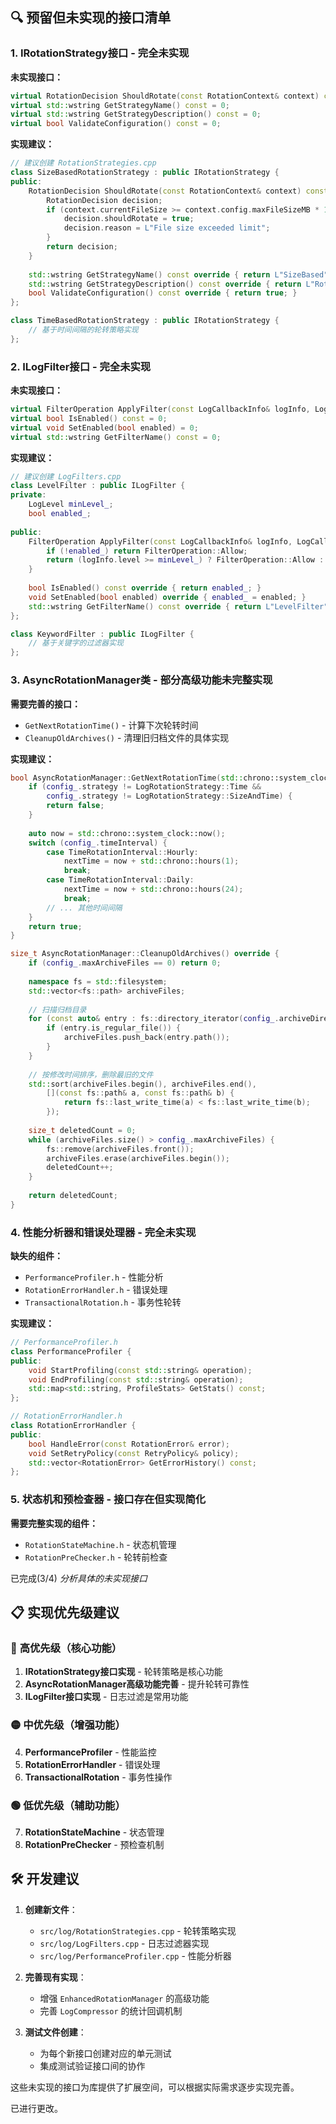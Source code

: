 

## 🔍 预留但未实现的接口清单

### 1. **IRotationStrategy接口** - 完全未实现

**未实现接口：**
```cpp
virtual RotationDecision ShouldRotate(const RotationContext& context) const = 0;
virtual std::wstring GetStrategyName() const = 0;
virtual std::wstring GetStrategyDescription() const = 0;
virtual bool ValidateConfiguration() const = 0;
```

**实现建议：**
```cpp
// 建议创建 RotationStrategies.cpp
class SizeBasedRotationStrategy : public IRotationStrategy {
public:
    RotationDecision ShouldRotate(const RotationContext& context) const override {
        RotationDecision decision;
        if (context.currentFileSize >= context.config.maxFileSizeMB * 1024 * 1024) {
            decision.shouldRotate = true;
            decision.reason = L"File size exceeded limit";
        }
        return decision;
    }
    
    std::wstring GetStrategyName() const override { return L"SizeBased"; }
    std::wstring GetStrategyDescription() const override { return L"Rotates based on file size"; }
    bool ValidateConfiguration() const override { return true; }
};

class TimeBasedRotationStrategy : public IRotationStrategy {
    // 基于时间间隔的轮转策略实现
};
```

### 2. **ILogFilter接口** - 完全未实现

**未实现接口：**
```cpp
virtual FilterOperation ApplyFilter(const LogCallbackInfo& logInfo, LogCallbackInfo* transformedInfo = nullptr) = 0;
virtual bool IsEnabled() const = 0;
virtual void SetEnabled(bool enabled) = 0;
virtual std::wstring GetFilterName() const = 0;
```

**实现建议：**
```cpp
// 建议创建 LogFilters.cpp
class LevelFilter : public ILogFilter {
private:
    LogLevel minLevel_;
    bool enabled_;
    
public:
    FilterOperation ApplyFilter(const LogCallbackInfo& logInfo, LogCallbackInfo* transformedInfo) override {
        if (!enabled_) return FilterOperation::Allow;
        return (logInfo.level >= minLevel_) ? FilterOperation::Allow : FilterOperation::Block;
    }
    
    bool IsEnabled() const override { return enabled_; }
    void SetEnabled(bool enabled) override { enabled_ = enabled; }
    std::wstring GetFilterName() const override { return L"LevelFilter"; }
};

class KeywordFilter : public ILogFilter {
    // 基于关键字的过滤器实现
};
```

### 3. **AsyncRotationManager类** - 部分高级功能未完整实现

**需要完善的接口：**
- `GetNextRotationTime()` - 计算下次轮转时间
- `CleanupOldArchives()` - 清理旧归档文件的具体实现

**实现建议：**
```cpp
bool AsyncRotationManager::GetNextRotationTime(std::chrono::system_clock::time_point& nextTime) const override {
    if (config_.strategy != LogRotationStrategy::Time && 
        config_.strategy != LogRotationStrategy::SizeAndTime) {
        return false;
    }
    
    auto now = std::chrono::system_clock::now();
    switch (config_.timeInterval) {
        case TimeRotationInterval::Hourly:
            nextTime = now + std::chrono::hours(1);
            break;
        case TimeRotationInterval::Daily:
            nextTime = now + std::chrono::hours(24);
            break;
        // ... 其他时间间隔
    }
    return true;
}

size_t AsyncRotationManager::CleanupOldArchives() override {
    if (config_.maxArchiveFiles == 0) return 0;
    
    namespace fs = std::filesystem;
    std::vector<fs::path> archiveFiles;
    
    // 扫描归档目录
    for (const auto& entry : fs::directory_iterator(config_.archiveDirectory)) {
        if (entry.is_regular_file()) {
            archiveFiles.push_back(entry.path());
        }
    }
    
    // 按修改时间排序，删除最旧的文件
    std::sort(archiveFiles.begin(), archiveFiles.end(), 
        [](const fs::path& a, const fs::path& b) {
            return fs::last_write_time(a) < fs::last_write_time(b);
        });
    
    size_t deletedCount = 0;
    while (archiveFiles.size() > config_.maxArchiveFiles) {
        fs::remove(archiveFiles.front());
        archiveFiles.erase(archiveFiles.begin());
        deletedCount++;
    }
    
    return deletedCount;
}
```

### 4. **性能分析器和错误处理器** - 完全未实现

**缺失的组件：**
- `PerformanceProfiler.h` - 性能分析
- `RotationErrorHandler.h` - 错误处理
- `TransactionalRotation.h` - 事务性轮转

**实现建议：**
```cpp
// PerformanceProfiler.h
class PerformanceProfiler {
public:
    void StartProfiling(const std::string& operation);
    void EndProfiling(const std::string& operation);
    std::map<std::string, ProfileStats> GetStats() const;
};

// RotationErrorHandler.h  
class RotationErrorHandler {
public:
    bool HandleError(const RotationError& error);
    void SetRetryPolicy(const RetryPolicy& policy);
    std::vector<RotationError> GetErrorHistory() const;
};
```

### 5. **状态机和预检查器** - 接口存在但实现简化

**需要完整实现的组件：**
- `RotationStateMachine.h` - 状态机管理
- `RotationPreChecker.h` - 轮转前检查 

已完成(3/4) *分析具体的未实现接口*

## 📋 实现优先级建议

### 🔴 **高优先级（核心功能）**
1. **IRotationStrategy接口实现** - 轮转策略是核心功能
2. **AsyncRotationManager高级功能完善** - 提升轮转可靠性
3. **ILogFilter接口实现** - 日志过滤是常用功能

### 🟡 **中优先级（增强功能）**
4. **PerformanceProfiler** - 性能监控
5. **RotationErrorHandler** - 错误处理
6. **TransactionalRotation** - 事务性操作

### 🟢 **低优先级（辅助功能）**
7. **RotationStateMachine** - 状态管理
8. **RotationPreChecker** - 预检查机制

## 🛠️ 开发建议

1. **创建新文件**：
   - `src/log/RotationStrategies.cpp` - 轮转策略实现
   - `src/log/LogFilters.cpp` - 日志过滤器实现
   - `src/log/PerformanceProfiler.cpp` - 性能分析器

2. **完善现有实现**：
   - 增强 `EnhancedRotationManager` 的高级功能
   - 完善 `LogCompressor` 的统计回调机制

3. **测试文件创建**：
   - 为每个新接口创建对应的单元测试
   - 集成测试验证接口间的协作

这些未实现的接口为库提供了扩展空间，可以根据实际需求逐步实现完善。

已进行更改。
